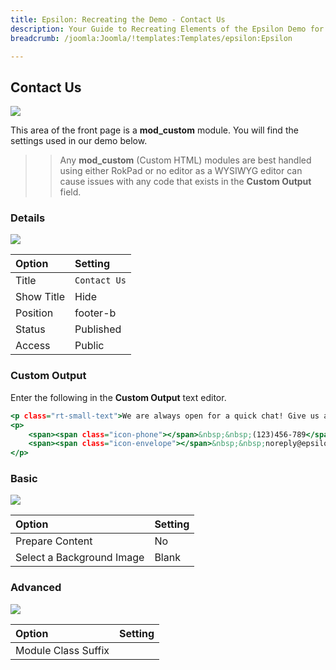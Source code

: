 ```yaml
---
title: Epsilon: Recreating the Demo - Contact Us
description: Your Guide to Recreating Elements of the Epsilon Demo for Joomla
breadcrumb: /joomla:Joomla/!templates:Templates/epsilon:Epsilon

---
```


Contact Us
-----

![][demo]

This area of the front page is a **mod_custom** module. You will find the settings used in our demo below.

>> Any **mod_custom** (Custom HTML) modules are best handled using either RokPad or no editor as a WYSIWYG editor can cause issues with any code that exists in the **Custom Output** field.

### Details

![][demo2]

| Option     | Setting      |  
| :--------- | :----------- |  
| Title      | `Contact Us` |  
| Show Title | Hide         |  
| Position   | footer-b     |  
| Status     | Published    |  
| Access     | Public       |  

### Custom Output

Enter the following in the **Custom Output** text editor.

~~~ .html
<p class="rt-small-text">We are always open for a quick chat! Give us a call or email us any time and we will respond shortly.</p>
<p>
    <span><span class="icon-phone"></span>&nbsp;&nbsp;(123)456-789</span><br />
    <span><span class="icon-envelope"></span>&nbsp;&nbsp;noreply@epsilon-theme.com</span>
</p>
~~~

### Basic

![][demo3]

| Option                    | Setting |  
| :------------------------ | :------ |  
| Prepare Content           | No      |  
| Select a Background Image | Blank   |

### Advanced

![][demo4]

| Option              | Setting   |  
| :------------------ | :-------- |  
| Module Class Suffix |           |  

[demo]: assets/demo_9.jpeg
[demo2]: assets/demo_9a.jpeg
[demo3]: assets/demo_9b.jpeg
[demo4]: assets/demo_9c.jpeg
